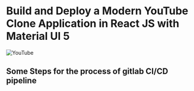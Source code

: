 # Build and Deploy a Modern YouTube Clone Application in React JS with Material UI 5

![YouTube](https://i.ibb.co/4R5RkmW/Thumbnail-5.png)

## Some Steps for the process of gitlab CI/CD pipeline
